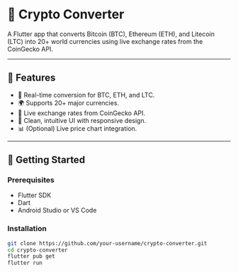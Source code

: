 # 💱 Crypto Converter

A Flutter app that converts Bitcoin (BTC), Ethereum (ETH), and Litecoin (LTC) into 20+ world currencies using live exchange rates from the CoinGecko API.

---

## 📱 Features

- 🔁 Real-time conversion for BTC, ETH, and LTC.
- 🌍 Supports 20+ major currencies.
- 📡 Live exchange rates from CoinGecko API.
- 🎨 Clean, intuitive UI with responsive design.
- 📊 (Optional) Live price chart integration.

---

## 🚀 Getting Started

### Prerequisites

- Flutter SDK
- Dart
- Android Studio or VS Code

### Installation

```bash
git clone https://github.com/your-username/crypto-converter.git
cd crypto-converter
flutter pub get
flutter run
